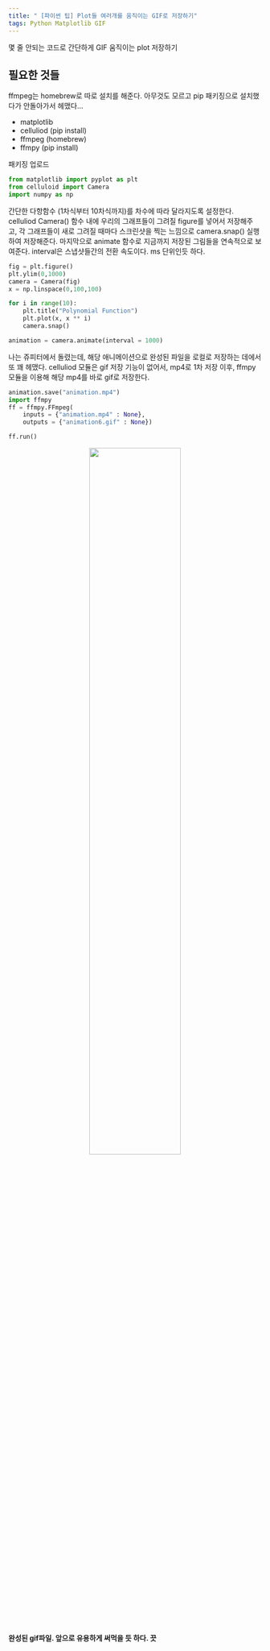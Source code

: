 ```yaml
---
title: " [파이썬 팁] Plot들 여러개를 움직이는 GIF로 저장하기"
tags: Python Matplotlib GIF
---
```


몇 줄 안되는 코드로 간단하게 GIF 움직이는 plot 저장하기
## 필요한 것들

ffmpeg는 homebrew로 따로 설치를 해준다. 아무것도 모르고 pip 패키징으로 설치했다가 안돌아가서 헤맸다...
- matplotlib
- celluliod (pip install)
- ffmpeg (homebrew)
- ffmpy (pip install)

패키징 업로드
```python
from matplotlib import pyplot as plt
from celluloid import Camera
import numpy as np
```

간단한 다항함수 (1차식부터 10차식까지)를 차수에 따라 달라지도록 설정한다.<br>
celluliod Camera() 함수 내에 우리의 그래프들이 그려질 figure를 넣어서 저장해주고, 각 그래프들이 새로 그려질 때마다 스크린샷을 찍는 느낌으로 camera.snap() 실행하여 저장해준다. 마지막으로 animate 함수로 지금까지 저장된 그림들을 연속적으로 보여준다. interval은 스냅샷들간의 전환 속도이다. ms 단위인듯 하다.  
```python
fig = plt.figure()
plt.ylim(0,1000)
camera = Camera(fig)
x = np.linspace(0,100,100)

for i in range(10):
    plt.title("Polynomial Function")
    plt.plot(x, x ** i)
    camera.snap()

animation = camera.animate(interval = 1000)
```

나는 쥬피터에서 돌렸는데, 해당 애니메이션으로 완성된 파일을 로컬로 저장하는 데에서 또 꽤 헤맸다. celluliod 모듈은 gif 저장 기능이 없어서, mp4로 1차 저장 이후, ffmpy 모듈을 이용해 해당 mp4를 바로 gif로 저장한다.
```python
animation.save("animation.mp4")
import ffmpy
ff = ffmpy.FFmpeg(
    inputs = {"animation.mp4" : None},
    outputs = {"animation6.gif" : None})

ff.run()
```
<center><img src="https://imgur.com/zdvSxCB.gif" width="60%" height="60%"></center>

**완성된 gif파일. 앞으로 유용하게 써먹을 듯 하다. 끗**

